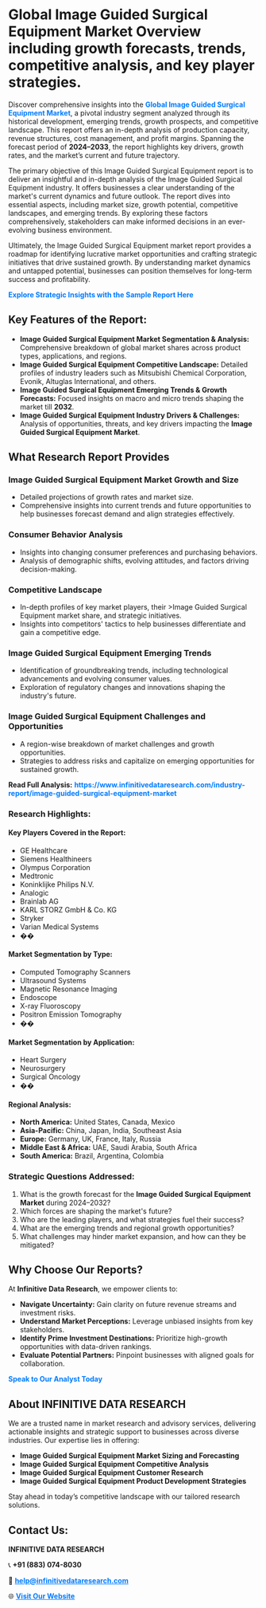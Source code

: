 <h1>Global Image Guided Surgical Equipment Market Overview including growth forecasts, trends, competitive analysis, and key player strategies.</h1>
<p>
Discover comprehensive insights into the 
<a href="https://www.infinitivedataresearch.com/industry-report/image-guided-surgical-equipment-market" rel="dofollow" style="color: #007BFF; text-decoration: none;"><strong>Global Image Guided Surgical Equipment Market</strong></a>, a pivotal industry segment analyzed through its historical development, emerging trends, growth prospects, and competitive landscape. This report offers an in-depth analysis of production capacity, revenue structures, cost management, and profit margins. Spanning the forecast period of <strong>2024–2033</strong>, the report highlights key drivers, growth rates, and the market’s current and future trajectory.
</p>
<p>
The primary objective of this Image Guided Surgical Equipment report is to deliver an insightful and in-depth analysis of the Image Guided Surgical Equipment industry. It offers businesses a clear understanding of the market's current dynamics and future outlook. The report dives into essential aspects, including market size, growth potential, competitive landscapes, and emerging trends. By exploring these factors comprehensively, stakeholders can make informed decisions in an ever-evolving business environment.
</p>
<p>
Ultimately, the Image Guided Surgical Equipment market report provides a roadmap for identifying lucrative market opportunities and crafting strategic initiatives that drive sustained growth. By understanding market dynamics and untapped potential, businesses can position themselves for long-term success and profitability.
</p>
<p>
<a href="https://www.infinitivedataresearch.com/request-sample/reportId=108134" style="color: #007BFF; text-decoration: none;"><strong>Explore Strategic Insights with the Sample Report Here</strong></a>
</p>

<h2>Key Features of the Report:</h2>
<ul>
<li><strong>Image Guided Surgical Equipment Market Segmentation & Analysis:</strong> Comprehensive breakdown of global market shares across product types, applications, and regions.</li>
<li><strong>Image Guided Surgical Equipment Competitive Landscape:</strong> Detailed profiles of industry leaders such as Mitsubishi Chemical Corporation, Evonik, Altuglas International, and others.</li>
<li><strong>Image Guided Surgical Equipment Emerging Trends & Growth Forecasts:</strong> Focused insights on macro and micro trends shaping the market till <strong>2032</strong>.</li>
<li><strong>Image Guided Surgical Equipment Industry Drivers & Challenges:</strong> Analysis of opportunities, threats, and key drivers impacting the <strong>Image Guided Surgical Equipment Market</strong>.</li>
</ul>

<h2>What Research Report Provides</h2>
<h3>Image Guided Surgical Equipment Market Growth and Size</h3>
<ul>
<li>Detailed projections of growth rates and market size.</li>
<li>Comprehensive insights into current trends and future opportunities to help businesses forecast demand and align strategies effectively.</li>
</ul>

<h3>Consumer Behavior Analysis</h3>
<ul>
<li>Insights into changing consumer preferences and purchasing behaviors.</li>
<li>Analysis of demographic shifts, evolving attitudes, and factors driving decision-making.</li>
</ul>

<h3>Competitive Landscape</h3>
<ul>
<li>In-depth profiles of key market players, their >Image Guided Surgical Equipment market share, and strategic initiatives.</li>
<li>Insights into competitors' tactics to help businesses differentiate and gain a competitive edge.</li>
</ul>

<h3>Image Guided Surgical Equipment Emerging Trends</h3>
<ul>
<li>Identification of groundbreaking trends, including technological advancements and evolving consumer values.</li>
<li>Exploration of regulatory changes and innovations shaping the industry's future.</li>
</ul>

<h3>Image Guided Surgical Equipment Challenges and Opportunities</h3>
<ul>
<li>A region-wise breakdown of market challenges and growth opportunities.</li>
<li>Strategies to address risks and capitalize on emerging opportunities for sustained growth.</li>
</ul>
<p><strong>Read Full Analysis:</strong> <a href="https://www.infinitivedataresearch.com/industry-report/image-guided-surgical-equipment-market" rel="dofollow" style="color: #007BFF; text-decoration: none;"><strong>https://www.infinitivedataresearch.com/industry-report/image-guided-surgical-equipment-market</strong></a></p>
<h3>Research Highlights:</h3>
<h4>Key Players Covered in the Report:</h4>
<ul><li>GE Healthcare</li><li>Siemens Healthineers</li><li>Olympus Corporation</li><li>Medtronic</li><li>Koninklijke Philips N.V.</li><li>Analogic</li><li>Brainlab AG</li><li>KARL STORZ GmbH &amp; Co. KG</li><li>Stryker</li><li>Varian Medical Systems</li><li>��</li></ul>
<h4>Market Segmentation by Type:</h4>
<ul><li>Computed Tomography Scanners</li><li>Ultrasound Systems</li><li>Magnetic Resonance Imaging</li><li>Endoscope</li><li>X-ray Fluoroscopy</li><li>Positron Emission Tomography</li><li>��</li></ul>
<h4>Market Segmentation by Application:</h4>
<ul><li>Heart Surgery</li><li>Neurosurgery</li><li>Surgical Oncology</li><li>��</li></ul>

<h4>Regional Analysis:</h4>
<ul>
<li><strong>North America:</strong> United States, Canada, Mexico</li>
<li><strong>Asia-Pacific:</strong> China, Japan, India, Southeast Asia</li>
<li><strong>Europe:</strong> Germany, UK, France, Italy, Russia</li>
<li><strong>Middle East & Africa:</strong> UAE, Saudi Arabia, South Africa</li>
<li><strong>South America:</strong> Brazil, Argentina, Colombia</li>
</ul>

<h3>Strategic Questions Addressed:</h3>
<ol>
<li>What is the growth forecast for the <strong>Image Guided Surgical Equipment Market</strong> during 2024–2032?</li>
<li>Which forces are shaping the market's future?</li>
<li>Who are the leading players, and what strategies fuel their success?</li>
<li>What are the emerging trends and regional growth opportunities?</li>
<li>What challenges may hinder market expansion, and how can they be mitigated?</li>
</ol>

<h2>Why Choose Our Reports?</h2>
<p>At <strong>Infinitive Data Research</strong>, we empower clients to:</p>
<ul>
<li><strong>Navigate Uncertainty:</strong> Gain clarity on future revenue streams and investment risks.</li>
<li><strong>Understand Market Perceptions:</strong> Leverage unbiased insights from key stakeholders.</li>
<li><strong>Identify Prime Investment Destinations:</strong> Prioritize high-growth opportunities with data-driven rankings.</li>
<li><strong>Evaluate Potential Partners:</strong> Pinpoint businesses with aligned goals for collaboration.</li>
</ul>
<p><a href="https://www.infinitivedataresearch.com/industry-report/image-guided-surgical-equipment-market" rel="dofollow" style="color: #007BFF; text-decoration: none;"><strong>Speak to Our Analyst Today</strong></a></p>

<h2>About INFINITIVE DATA RESEARCH</h2>
<p>We are a trusted name in market research and advisory services, delivering actionable insights and strategic support to businesses across diverse industries. Our expertise lies in offering:</p>
<ul>
<li><strong>Image Guided Surgical Equipment Market Sizing and Forecasting</strong></li>
<li><strong>Image Guided Surgical Equipment Competitive Analysis</strong></li>
<li><strong>Image Guided Surgical Equipment Customer Research</strong></li>
<li><strong>Image Guided Surgical Equipment Product Development Strategies</strong></li>
</ul>
<p>Stay ahead in today’s competitive landscape with our tailored research solutions.</p>

<h2>Contact Us:</h2>
<p><strong>INFINITIVE DATA RESEARCH</strong></p>
<p>📞 <strong>+91 (883) 074-8030</strong></p>
<p>📧 <strong><a href="mailto:help@infinitivedataresearch.com" style="color: #007BFF;">help@infinitivedataresearch.com</a></strong></p>
<p>🌐 <strong><a href="https://www.infinitivedataresearch.com" rel="dofollow" style="color: #007BFF;">Visit Our Website</a></strong></p>